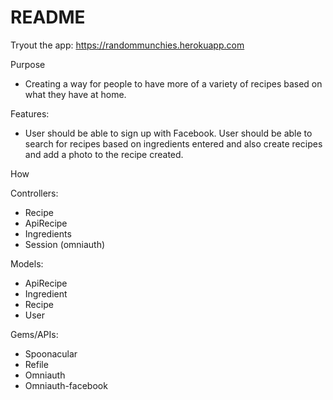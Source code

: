 # README

Tryout the app: https://randommunchies.herokuapp.com

Purpose

* Creating a way for people to have more of a variety of recipes based on what they have at home.

Features:

* User should be able to sign up with Facebook. User should be able to search for recipes based on ingredients entered and also create recipes and add a photo to the recipe created.

How

Controllers:

* Recipe
* ApiRecipe
* Ingredients
* Session (omniauth)

Models:

  * ApiRecipe
  * Ingredient
  * Recipe
  * User

Gems/APIs:

* Spoonacular
* Refile
* Omniauth
* Omniauth-facebook
